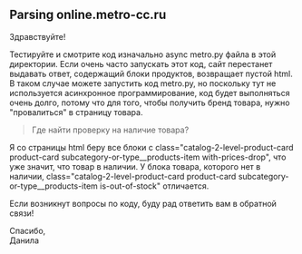 Parsing online.metro-cc.ru
--------------------------

Здравствуйте!  

Тестируйте и смотрите код изначально async metro.py файла в этой директории. Если очень часто запускать этот код, сайт перестанет выдавать ответ, содержащий блоки продуктов, возвращает пустой html. В таком случае можете запустить код metro.py, но поскольку тут не используется асинхронное программирование, код будет выполняться очень долго, потому что для того, чтобы получить бренд товара, нужно "провалиться" в страницу товара.

>Где найти проверку на наличие товара?

Я со страницы html беру все блоки с class="catalog-2-level-product-card product-card subcategory-or-type__products-item with-prices-drop", что уже значит, что товар в наличии. У блока товара, которого нет в наличии, class="catalog-2-level-product-card product-card subcategory-or-type__products-item is-out-of-stock" отличается.

Если возникнут вопросы по коду, буду рад ответить вам в обратной связи!

Спасибо,  
Данила